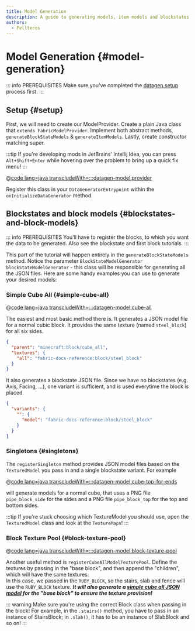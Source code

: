 ```yaml
---
title: Model Generation
description: A guide to generating models, item models and blockstates via datagen
authors:
  - Fellteros
---
```


# Model Generation {#model-generation}

::: info PREREQUISITES
Make sure you've completed the [datagen setup](./setup) process first.
:::

## Setup {#setup}

First, we will need to create our ModelProvider. Create a plain Java class that `extends FabricModelProvider`. Implement both abstract methods, `generateBlockStateModels` & `generateItemModels`.
Lastly, create constructor matching super.

:::tip
If you're developing mods in JetBrains' Intellij Idea, you can press `Alt+Shift+Enter` while hovering over the problem to bring up a quick fix menu!
:::

@[code lang=java transcludeWith=:::datagen-model:provider](@/reference/latest/src/client/java/com/example/docs/datagen/FabricDocsReferenceModelProvider.java)

Register this class in your `DataGeneratorEntrypoint` within the `onInitializeDataGenerator` method.

## Blockstates and block models {#blockstates-and-block-models}

::: info PREREQUISITES
You'll have to register the blocks, to which you want the data to be generated. Also see the blockstate and first block tutorials.
:::

This part of the tutorial will happen entirely in the `generateBlockStateModels` method. Notice the parameter `BlockStateModelGenerator blockStateModelGenerator` - this class will be responsible for generating all the JSON files.
Here are some handy examples you can use to generate your desired models:

### Simple Cube All {#simple-cube-all}

@[code lang=java transcludeWith=:::datagen-model:cube-all](@/reference/latest/src/client/java/com/example/docs/datagen/FabricDocsReferenceModelProvider.java)

The easiest and most basic method there is. It generates a JSON model file for a normal cubic block. It provides the same texture (named `steel_block`) for all six sides.

```json
{
  "parent": "minecraft:block/cube_all",
  "textures": {
    "all": "fabric-docs-reference:block/steel_block"
  }
}
```

It also generates a blockstate JSON file. Since we have no blockstates (e.g. Axis, Facing, ...), one variant is sufficient, and is used everytime the block is placed.

```json
{
  "variants": {
    "": {
      "model": "fabric-docs-reference:block/steel_block"
    }
  }
}
```

### Singletons {#singletons}

The `registerSingleton` method provides JSON model files based on the `TexturedModel` you pass in and a single blockstate variant. For example

@[code lang=java transcludeWith=:::datagen-model:cube-top-for-ends](@/reference/latest/src/client/java/com/example/docs/datagen/FabricDocsReferenceModelProvider.java)

will generate models for a normal cube, that uses a PNG file `pipe_block_side` for the sides and a PNG file `pipe_block_top` for the top and bottom sides.

:::tip
If you're stuck choosing which TextureModel you should use, open the `TexturedModel` class and look at the `TextureMaps`!
:::

### Block Texture Pool {#block-texture-pool}

@[code lang=java transcludeWith=:::datagen-model:block-texture-pool](@/reference/latest/src/client/java/com/example/docs/datagen/FabricDocsReferenceModelProvider.java)

Another useful method is `registerCubeAllModelTexturePool`. Define the textures by passing in the "base block", and then append the "children", which will have the same textures. <br>
In this case, we passed in the `RUBY_BLOCK`, so the stairs, slab and fence will use the `RUBY_BLOCK` texture.
***It will also generate a [simple cube all JSON model](#simple-cube-all-simple-cube-all) for the "base block" to ensure the texture provision!***

::: warning
Make sure you're using the correct Block class when passing in the block!
For example, in the `.stairs()` method, you have to pass in an instance of StairsBlock; in `.slab()`, it has to be an instance of SlabBlock and so on! 
:::


